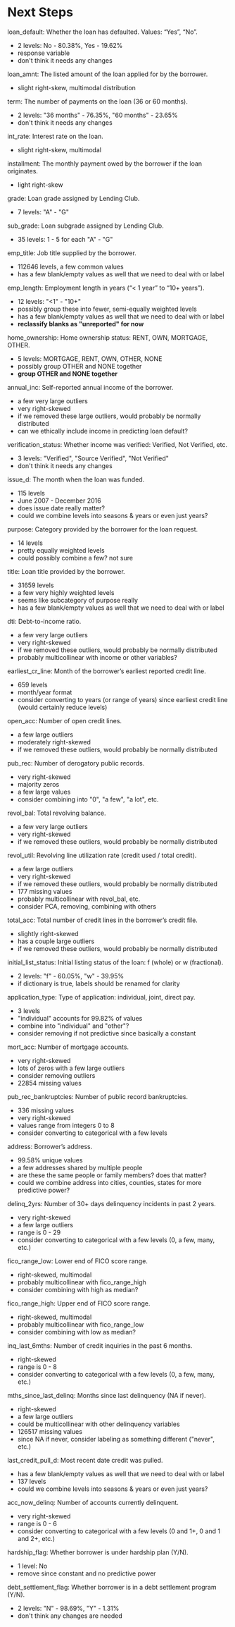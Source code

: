 # Next Steps

loan_default:	Whether the loan has defaulted. Values: “Yes”, “No”.
* 2 levels: No - 80.38%, Yes - 19.62%
* response variable
* don't think it needs any changes

loan_amnt: The listed amount of the loan applied for by the borrower.
* slight right-skew, multimodal distribution

term:	The number of payments on the loan (36 or 60 months).
* 2 levels: "36 months" - 76.35%, "60 months" - 23.65%
* don't think it needs any changes

int_rate:	Interest rate on the loan.
* slight right-skew, multimodal

installment: The monthly payment owed by the borrower if the loan originates.
* light right-skew

grade: Loan grade assigned by Lending Club.
* 7 levels: "A" - "G"

sub_grade: Loan subgrade assigned by Lending Club.
* 35 levels: 1 - 5 for each "A" - "G"

emp_title: Job title supplied by the borrower.
* 112646 levels, a few common values
* has a few blank/empty values as well that we need to deal with or label

emp_length:	Employment length in years (“< 1 year” to “10+ years”).
* 12 levels: "<1" - "10+"
* possibly group these into fewer, semi-equally weighted levels
* has a few blank/empty values as well that we need to deal with or label
* **reclassify blanks as "unreported" for now**

home_ownership:	Home ownership status: RENT, OWN, MORTGAGE, OTHER.
* 5 levels: MORTGAGE, RENT, OWN, OTHER, NONE
* possibly group OTHER and NONE together
* **group OTHER and NONE together**

annual_inc: Self-reported annual income of the borrower.
* a few very large outliers
* very right-skewed
* if we removed these large outliers, would probably be normally distributed
* can we ethically include income in predicting loan default?

verification_status: Whether income was verified: Verified, Not Verified, etc.
* 3 levels: "Verified", "Source Verified", "Not Verified"
* don't think it needs any changes

issue_d: The month when the loan was funded.
* 115 levels
* June 2007 - December 2016
* does issue date really matter?
* could we combine levels into seasons & years or even just years?

purpose: Category provided by the borrower for the loan request.
* 14 levels
* pretty equally weighted levels
* could possibly combine a few? not sure

title: Loan title provided by the borrower.
* 31659 levels
* a few very highly weighted levels
* seems like subcategory of purpose really
* has a few blank/empty values as well that we need to deal with or label

dti: Debt-to-income ratio.
* a few very large outliers
* very right-skewed
* if we removed these outliers, would probably be normally distributed
* probably multicollinear with income or other variables?

earliest_cr_line:	Month of the borrower’s earliest reported credit line.
* 659 levels
* month/year format
* consider converting to years (or range of years) since earliest credit line (would certainly reduce levels)

open_acc:	Number of open credit lines.
* a few large outliers
* moderately right-skewed
* if we removed these outliers, would probably be normally distributed

pub_rec: Number of derogatory public records.
* very right-skewed
* majority zeros
* a few large values
* consider combining into "0", "a few", "a lot", etc.

revol_bal: Total revolving balance.
* a few very large outliers
* very right-skewed
* if we removed these outliers, would probably be normally distributed

revol_util:	Revolving line utilization rate (credit used / total credit).
* a few large outliers
* very right-skewed
* if we removed these outliers, would probably be normally distributed
* 177 missing values
* probably multicollinear with revol_bal, etc.
* consider PCA, removing, combining with others

total_acc: Total number of credit lines in the borrower’s credit file.
* slightly right-skewed
* has a couple large outliers
* if we removed these outliers, would probably be normally distributed

initial_list_status: Initial listing status of the loan: f (whole) or w (fractional).
* 2 levels: "f" - 60.05%, "w" - 39.95%
* if dictionary is true, labels should be renamed for clarity

application_type:	Type of application: individual, joint, direct pay.
* 3 levels
* "individual" accounts for 99.82% of values
* combine into "individual" and "other"?
* consider removing if not predictive since basically a constant

mort_acc:	Number of mortgage accounts.
* very right-skewed
* lots of zeros with a few large outliers
* consider removing outliers
* 22854 missing values

pub_rec_bankruptcies:	Number of public record bankruptcies.
* 336 missing values
* very right-skewed
* values range from integers 0 to 8
* consider converting to categorical with a few levels

address: Borrower’s address.
* 99.58% unique values
* a few addresses shared by multiple people
* are these the same people or family members? does that matter?
* could we combine address into cities, counties, states for more predictive power?

delinq_2yrs: Number of 30+ days delinquency incidents in past 2 years.
* very right-skewed
* a few large outliers
* range is 0 - 29
* consider converting to categorical with a few levels (0, a few, many, etc.)

fico_range_low:	Lower end of FICO score range.
* right-skewed, multimodal
* probably multicollinear with fico_range_high
* consider combining with high as median?

fico_range_high: Upper end of FICO score range.
* right-skewed, multimodal
* probably multicollinear with fico_range_low
* consider combining with low as median?

inq_last_6mths:	Number of credit inquiries in the past 6 months.
* right-skewed
* range is 0 - 8
* consider converting to categorical with a few levels (0, a few, many, etc.)

mths_since_last_delinq:	Months since last delinquency (NA if never).
* right-skewed
* a few large outliers
* could be multicollinear with other delinquency variables
* 126517 missing values
* since NA if never, consider labeling as something different ("never", etc.)

last_credit_pull_d:	Most recent date credit was pulled.
* has a few blank/empty values as well that we need to deal with or label
* 137 levels
* could we combine levels into seasons & years or even just years?

acc_now_delinq:	Number of accounts currently delinquent.
* very right-skewed
* range is 0 - 6
* consider converting to categorical with a few levels (0 and 1+, 0 and 1 and 2+, etc.)

hardship_flag: Whether borrower is under hardship plan (Y/N).
* 1 level: No
* remove since constant and no predictive power

debt_settlement_flag:	Whether borrower is in a debt settlement program (Y/N).
* 2 levels: "N" - 98.69%, "Y" - 1.31%
* don't think any changes are needed

